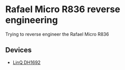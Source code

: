 # Rafael Micro R836 reverse engineering

Trying to reverse engineer the Rafael Micro R836

## Devices

- [LinQ DH1692](LinQ-dh1692/README.md)

